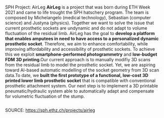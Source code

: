 SPH Project: AirLeg
__AirLeg__ is a project that was born during ETH Week 2021 and came to life trought the SPH hatschery program. The team is composed by Michelangelo (medical technology), Sebastian (computer science) and Justyna (physics). Together we want to solve the issue that current prosthetic sockets are undynamic and do not adapt to volume fluctuation of the residual limb. AirLeg has the goal to __develop a platform that enables amputees in need to have access to a personalized dynamic prosthetic socket__. Therefore, we aim to enhance comfortability, while improving affordability and accessibility of prosthetic sockets. To achieve this we exploit __smartphone-performed photogrammetry__ and __low-budget FDM 3D printing__.Our current approach is to manually modifiy 3D scans from the residual limb to model the prosthetic socket. Yet, we are aspiring toward AI-based automatic modelling of the socket geometry from 3D scan data.To date, we __built the first prototype of a functional, low-cost 3D printed lower limb prosthetic socket__ that is compatible with conventional prosthetic attachment system. Our next step is to implement a 3D printable pneumatic/hydraulic system able to automatically adapt and compensate for volumetric fluctuation of the stump.

<figure><img alt="" src="https://sph.ethz.ch/uploads/images/Airleg-Second.jpg"/></figure>


SOURCE: https://sph.ethz.ch/projects/airleg